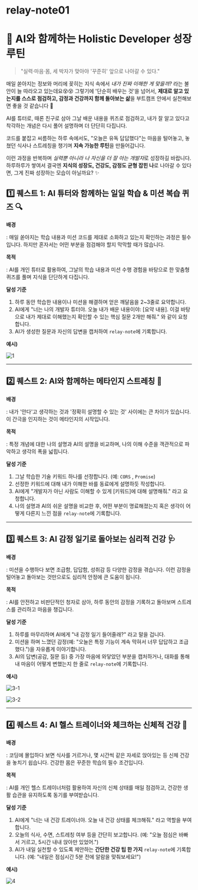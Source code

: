 # relay-note01

# 🌱 **AI와 함께하는 Holistic Developer 성장 루틴**

> "실력·마음·몸, 세 박자가 맞아야 '꾸준히' 앞으로 나아갈 수 있다."

매일 쏟아지는 정보와 머리에 꽂히는 지식 속에서 _내가 진짜 이해한 게 맞을까?_ 라는 불안이 늘 따라오고 있는데요😵😵 그렇기에 '단순히 배우는 것'을 넘어서, **제대로 알고 있는지를 스스로 점검하고, 감정과 건강까지 함께 돌아보는 삶**을 부트캠프 안에서 실천해보면 좋을 것 같습니다 🙂

AI를 튜터로, 때론 친구로 삼아 그날 배운 내용을 퀴즈로 점검하고, 내가 잘 알고 있다고 착각하는 개념은 다시 풀어 설명하며 더 단단히 다집니다.

코드를 붙잡고 씨름하는 하루 속에서도, "오늘은 유독 답답했다"는 마음을 털어놓고, 놓쳤던 식사나 스트레칭을 챙기며 **지속 가능한 루틴**을 만들어갑니다.

이런 과정을 반복하며 *실력뿐 아니라 나 자신을 더 잘 아는 개발자*로 성장하길 바랍니다. 하루하루가 쌓여서 결국엔 **지식의 성장도, 건강도, 감정도 균형 잡힌 나**로 나아갈 수 있다면, 그게 진짜 성장하는 모습이 아닐까요? ✨

## 1️⃣ 퀘스트 1: AI 튜터와 함께하는 일일 학습 & 미션 복습 퀴즈 🔍

**배경**

: 매일 쏟아지는 학습 내용과 미션 코드를 제대로 소화하고 있는지 확인하는 과정은 필수입니다. 하지만 혼자서는 어떤 부분을 점검해야 할지 막막할 때가 많습니다.

**목적**

: AI를 개인 튜터로 활용하여, 그날의 학습 내용과 미션 수행 경험을 바탕으로 한 맞춤형 퀴즈를 풀며 지식을 단단하게 다집니다.

**달성 기준**

1. 하루 동안 학습한 내용이나 미션을 해결하며 얻은 깨달음을 2~3줄로 요약합니다.
2. AI에게 "너는 나의 개발자 튜터야. 오늘 내가 배운 내용이야: [요약 내용]. 이걸 바탕으로 내가 제대로 이해했는지 확인할 수 있는 핵심 질문 2개만 해줘." 와 같이 요청합니다.
3. AI가 생성한 질문과 자신의 답변을 캡처하여 `relay-note`에 기록합니다.

**예시)**

![1](https://velog.velcdn.com/images/unhhyyeexx/post/54f9ad12-4fe0-4525-bfa0-8035d5d29dad/image.png)

---

## 2️⃣ 퀘스트 2: AI와 함께하는 메타인지 스트레칭 🧠

**배경**

: 내가 '안다'고 생각하는 것과 '정확히 설명할 수 있는 것' 사이에는 큰 차이가 있습니다. 이 간극을 인지하는 것이 메타인지의 시작입니다.

**목적**

: 특정 개념에 대한 나의 설명과 AI의 설명을 비교하며, 나의 이해 수준을 객관적으로 파악하고 생각의 폭을 넓힙니다.

**달성 기준**

1.  그날 학습한 기술 키워드 하나를 선정합니다. (예: `CORS` , `Promise`)
2.  선정한 키워드에 대해 내가 이해한 바를 동료에게 설명하듯 작성합니다.
3.  AI에게 "개발자가 아닌 사람도 이해할 수 있게 [키워드]에 대해 설명해줘." 라고 요청합니다.
4.  나의 설명과 AI의 쉬운 설명을 비교한 후, 어떤 부분이 명료해졌는지 혹은 생각이 어떻게 다른지 느낀 점을 `relay-note`에 기록합니다.

---

## 3️⃣ 퀘스트 3: AI 감정 일기로 돌아보는 심리적 건강 🩺

**배경**

: 미션을 수행하다 보면 조급함, 답답함, 성취감 등 다양한 감정을 겪습니다. 이런 감정을 털어놓고 돌아보는 것만으로도 심리적 안정에 큰 도움이 됩니다.

**목적**

: AI를 안전하고 비판단적인 청자로 삼아, 하루 동안의 감정을 기록하고 돌아보며 스트레스를 관리하고 마음을 챙깁니다.

**달성 기준**

1. 하루를 마무리하며 AI에게 "내 감정 일기 들어줄래?" 라고 말을 겁니다.
2. 미션을 하며 느꼈던 감정(예: "오늘은 특정 기능이 계속 막혀서 너무 답답하고 조급했다.")을 자유롭게 이야기합니다.
3. AI의 답변(공감, 질문 등) 중 가장 마음에 와닿았던 부분을 캡처하거나, 대화를 통해 내 마음이 어떻게 변했는지 한 줄로 `relay-note`에 기록합니다.

**예시)**

![3-1](https://velog.velcdn.com/images/unhhyyeexx/post/4052e11c-0d68-47cb-a668-02f0f5763555/image.png)

![3-2](https://velog.velcdn.com/images/unhhyyeexx/post/653c9fb9-da11-4218-bc3c-2e599065ed4e/image.png)

---

## 4️⃣ 퀘스트 4: AI 헬스 트레이너와 체크하는 신체적 건강 🩻

**배경**

: 코딩에 몰입하다 보면 식사를 거르거나, 몇 시간씩 같은 자세로 앉아있는 등 신체 건강을 놓치기 쉽습니다. 건강한 몸은 꾸준한 학습의 필수 조건입니다.

**목적**

: AI를 개인 헬스 트레이너처럼 활용하여 자신의 신체 상태를 매일 점검하고, 건강한 생활 습관을 유지하도록 동기를 부여받습니다.

**달성 기준**

1.  AI에게 "너는 내 건강 트레이너야. 오늘 내 건강 상태를 체크해줘." 라고 역할을 부여합니다.
2.  오늘의 식사, 수면, 스트레칭 여부 등을 간단히 보고합니다. (예: "오늘 점심은 바빠서 거르고, 5시간 내내 앉아만 있었어.")
3.  AI가 내일 실천할 수 있도록 제안하는 **간단한 건강 팁 한 가지** `relay-note`에 기록합니다. (예: "내일은 점심시간 5분 전에 알람을 맞춰보세요!")

**예시)**

![4](https://velog.velcdn.com/images/unhhyyeexx/post/f1edf511-4110-4385-a42c-3ee5ecedb63d/image.png)